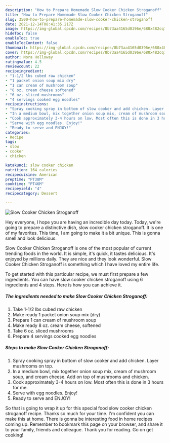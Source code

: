 ```yaml
---
description: "How to Prepare Homemade Slow Cooker Chicken Stroganoff"
title: "How to Prepare Homemade Slow Cooker Chicken Stroganoff"
slug: 3500-how-to-prepare-homemade-slow-cooker-chicken-stroganoff
date: 2021-12-14T08:41:35.217Z
image: https://img-global.cpcdn.com/recipes/8b73aa4165d0396e/680x482cq70/slow-cooker-chicken-stroganoff-recipe-main-photo.jpg
hideToc: false
enableToc: true
enableTocContent: false
thumbnail: https://img-global.cpcdn.com/recipes/8b73aa4165d0396e/680x482cq70/slow-cooker-chicken-stroganoff-recipe-main-photo.jpg
cover: https://img-global.cpcdn.com/recipes/8b73aa4165d0396e/680x482cq70/slow-cooker-chicken-stroganoff-recipe-main-photo.jpg
author: Nora Holloway
ratingvalue: 4.5
reviewcount: 22
recipeingredient:
- "1-1/2 lbs cubed raw chicken"
- "1 packet onion soup mix dry"
- "1 can cream of mushroom soup"
- "8 oz. cream cheese softened"
- "6 oz. sliced mushrooms"
- "4 servings cooked egg noodles"
recipeinstructions:
- "Spray cooking spray in bottom of slow cooker and add chicken. Layer mushrooms on top."
- "In a medium bowl, mix together onion soup mix, cream of mushroom soup, and cream cheese. Add on top of mushrooms and chicken."
- "Cook approximately 3-4 hours on low. Most often this is done in 3 hours for me."
- "Serve with egg noodles. Enjoy!"
- "Ready to serve and ENJOY!"
categories:
- Recipe
tags:
- slow
- cooker
- chicken

katakunci: slow cooker chicken 
nutrition: 164 calories
recipecuisine: American
preptime: "PT38M"
cooktime: "PT46M"
recipeyield: "4"
recipecategory: Dessert

---
```



![Slow Cooker Chicken Stroganoff](https://img-global.cpcdn.com/recipes/8b73aa4165d0396e/680x482cq70/slow-cooker-chicken-stroganoff-recipe-main-photo.jpg)

Hey everyone, I hope you are having an incredible day today. Today, we're going to prepare a distinctive dish, slow cooker chicken stroganoff. It is one of my favorites. This time, I am going to make it a bit unique. This is gonna smell and look delicious.

Slow Cooker Chicken Stroganoff is one of the most popular of current trending foods in the world. It is simple, it's quick, it tastes delicious. It's enjoyed by millions daily. They are nice and they look wonderful. Slow Cooker Chicken Stroganoff is something which I have loved my entire life.




To get started with this particular recipe, we must first prepare a few ingredients. You can have slow cooker chicken stroganoff using 6 ingredients and 4 steps. Here is how you can achieve it.

<!--inarticleads1-->

##### The ingredients needed to make Slow Cooker Chicken Stroganoff:

1. Take 1-1/2 lbs cubed raw chicken
1. Make ready 1 packet onion soup mix (dry)
1. Prepare 1 can cream of mushroom soup
1. Make ready 8 oz. cream cheese, softened
1. Take 6 oz. sliced mushrooms
1. Prepare 4 servings cooked egg noodles




<!--inarticleads2-->

##### Steps to make Slow Cooker Chicken Stroganoff:

1. Spray cooking spray in bottom of slow cooker and add chicken. Layer mushrooms on top.
1. In a medium bowl, mix together onion soup mix, cream of mushroom soup, and cream cheese. Add on top of mushrooms and chicken.
1. Cook approximately 3-4 hours on low. Most often this is done in 3 hours for me.
1. Serve with egg noodles. Enjoy!
1. Ready to serve and ENJOY!



So that is going to wrap it up for this special food slow cooker chicken stroganoff recipe. Thanks so much for your time. I'm confident you can make this at home. There is gonna be interesting food in home recipes coming up. Remember to bookmark this page on your browser, and share it to your family, friends and colleague. Thank you for reading. Go on get cooking!
